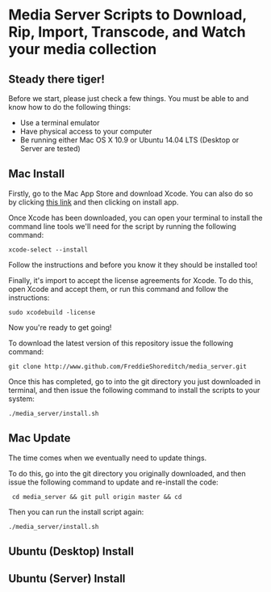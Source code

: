# Media Server Scripts to Download, Rip, Import, Transcode, and Watch your media collection

## Steady there tiger!

Before we start, please just check a few things. You must be able to and know how to do the following things:

* Use a terminal emulator
* Have physical access to your computer
* Be running either Mac OS X 10.9 or Ubuntu 14.04 LTS (Desktop or Server are tested)

## Mac Install

Firstly, go to the Mac App Store and download Xcode. You can also do so by clicking [this link](https://itunes.apple.com/gb/app/xcode/id497799835?mt=12) and then clicking on install app.

Once Xcode has been downloaded, you can open your terminal to install the command line tools we'll need for the script by running the following command:

	xcode-select --install

Follow the instructions and before you know it they should be installed too!

Finally, it's import to accept the license agreements for Xcode. To do this, open Xcode and accept them, or run this command and follow the instructions:

	sudo xcodebuild -license

Now you're ready to get going!

To download the latest version of this repository issue the following command:

	git clone http://www.github.com/FreddieShoreditch/media_server.git

Once this has completed, go to into the git directory you just downloaded in terminal, and then issue the following command to install the scripts to your system:

	./media_server/install.sh

## Mac Update

The time comes when we eventually need to update things.

To do this, go into the git directory you originally downloaded, and then issue the following command to update and re-install the code:

	 cd media_server && git pull origin master && cd

Then you can run the install script again:

	./media_server/install.sh

## Ubuntu (Desktop) Install

## Ubuntu (Server) Install